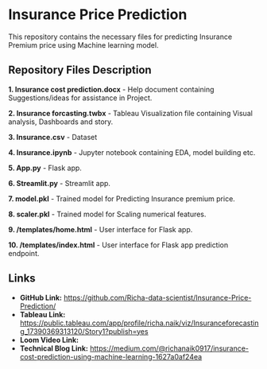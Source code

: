 # Insurance Price Prediction
 This repository contains the necessary files for predicting Insurance Premium price using Machine learning model.
## Repository Files Description

**1. Insurance cost prediction.docx** - Help document containing Suggestions/ideas for assistance in Project.

**2. Insurance forcasting.twbx** - Tableau Visualization file containing Visual analysis, Dashboards and story.

**3. Insurance.csv** - Dataset

**4. Insurance.ipynb** - Jupyter notebook containing EDA, model building etc.

**5. App.py** - Flask app.

**6. Streamlit.py** - Streamlit app.

**7. model.pkl** - Trained model for Predicting Insurance premium price.

**8. scaler.pkl** - Trained model for Scaling numerical features.

**9. /templates/home.html** - User interface for Flask app.

**10. /templates/index.html** - User interface for Flask app prediction endpoint.


## Links
- **GitHub Link:** https://github.com/Richa-data-scientist/Insurance-Price-Prediction/
- **Tableau Link:** https://public.tableau.com/app/profile/richa.naik/viz/Insuranceforecasting_17390369313120/Story1?publish=yes
- **Loom Video Link:** 
- **Technical Blog Link:** https://medium.com/@richanaik0917/insurance-cost-prediction-using-machine-learning-1627a0af24ea
